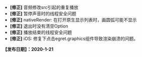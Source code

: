 
- **[修正]** 音频修改src引起的重复播放
- **[修正]** 暂停声音时的线程安全问题
- **[修正]** nativeRender: 在打开原生显示列表时，画圆弧可能不显示
- **[修正]** 退出时没有清空Option
- **[修正]** 播放结束的线程安全问题
- **[修正]** iOS: 修复下点击egret.graphics组件导致渲染崩溃的问题。


**【发布日期】：2020-1-21**
